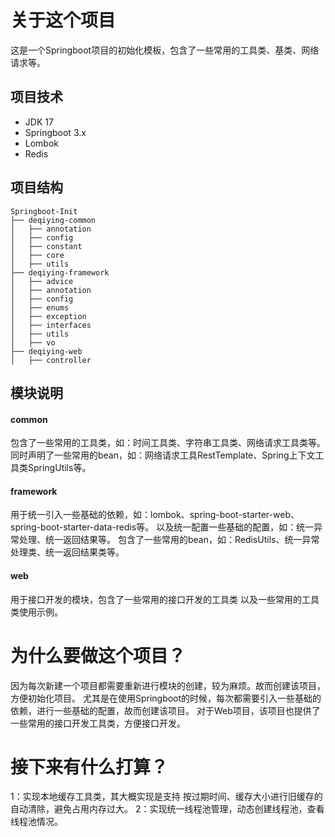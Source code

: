 # 关于这个项目
这是一个Springboot项目的初始化模板，包含了一些常用的工具类、基类、网络请求等。

## 项目技术
- JDK 17
- Springboot 3.x
- Lombok
- Redis

## 项目结构
```
Springboot-Init
├── deqiying-common
│   ├── annotation
│   ├── config
│   ├── constant
│   ├── core
│   ├── utils
├── deqiying-framework
│   ├── advice
│   ├── annotation
│   ├── config
│   ├── enums
│   ├── exception
│   ├── interfaces
│   ├── utils
│   ├── vo
├── deqiying-web
│   ├── controller
```
## 模块说明
#### common
包含了一些常用的工具类，如：时间工具类、字符串工具类、网络请求工具类等。
同时声明了一些常用的bean，如：网络请求工具RestTemplate、Spring上下文工具类SpringUtils等。

#### framework
用于统一引入一些基础的依赖，如：lombok、spring-boot-starter-web、spring-boot-starter-data-redis等。
以及统一配置一些基础的配置，如：统一异常处理、统一返回结果等。
包含了一些常用的bean，如：RedisUtils、统一异常处理类、统一返回结果类等。

#### web
用于接口开发的模块，包含了一些常用的接口开发的工具类
以及一些常用的工具类使用示例。

# 为什么要做这个项目？
因为每次新建一个项目都需要重新进行模块的创建，较为麻烦。故而创建该项目，方便初始化项目。
尤其是在使用Springboot的时候，每次都需要引入一些基础的依赖，进行一些基础的配置，故而创建该项目。
对于Web项目，该项目也提供了一些常用的接口开发工具类，方便接口开发。

# 接下来有什么打算？
1：实现本地缓存工具类，其大概实现是支持 按过期时间、缓存大小进行旧缓存的自动清除，避免占用内存过大。
2：实现统一线程池管理，动态创建线程池，查看线程池情况。